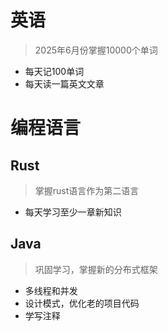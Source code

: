 # 英语
> 2025年6月份掌握10000个单词
- 每天记100单词
- 每天读一篇英文文章

# 编程语言
## Rust

> 掌握rust语言作为第二语言

- 每天学习至少一章新知识
## Java

> 巩固学习，掌握新的分布式框架

- 多线程和并发
- 设计模式，优化老的项目代码
- 学写注释